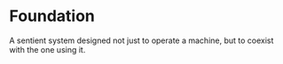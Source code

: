 # Foundation
A sentient system designed not just to operate a machine, but to coexist with the one using it.
